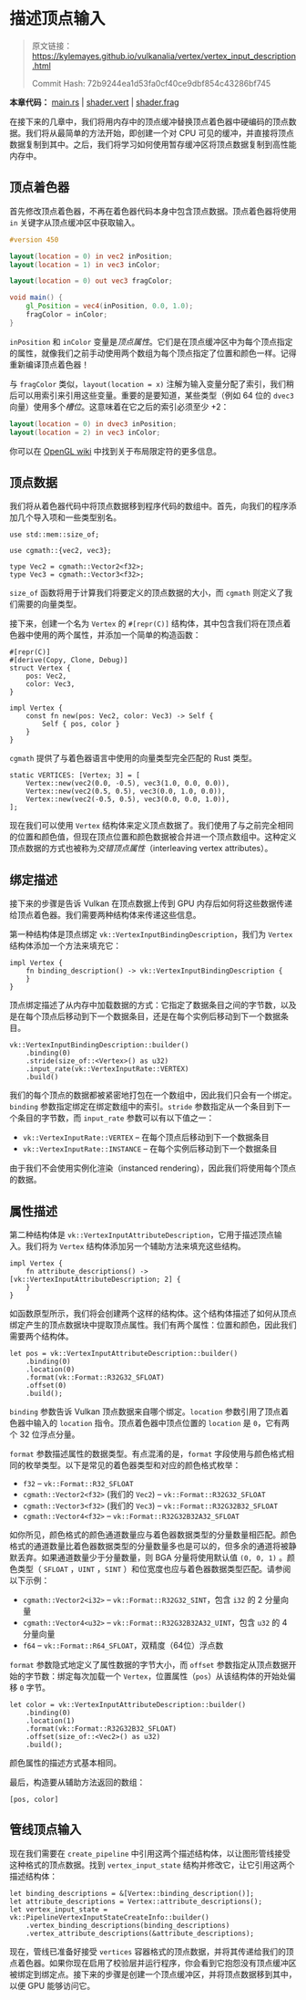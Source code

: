 # 描述顶点输入

> 原文链接：<https://kylemayes.github.io/vulkanalia/vertex/vertex_input_description.html>
>
> Commit Hash: 72b9244ea1d53fa0cf40ce9dbf854c43286bf745

**本章代码：** [main.rs](https://github.com/KyleMayes/vulkanalia/tree/master/tutorial/src/17_vertex_input.rs) | [shader.vert](https://github.com/KyleMayes/vulkanalia/tree/master/tutorial/shaders/17/shader.vert) | [shader.frag](https://github.com/KyleMayes/vulkanalia/tree/master/tutorial/shaders/17/shader.frag)

在接下来的几章中，我们将用内存中的顶点缓冲替换顶点着色器中硬编码的顶点数据。我们将从最简单的方法开始，即创建一个对 CPU 可见的缓冲，并直接将顶点数据复制到其中。之后，我们将学习如何使用暂存缓冲区将顶点数据复制到高性能内存中。

## 顶点着色器

首先修改顶点着色器，不再在着色器代码本身中包含顶点数据。顶点着色器将使用 `in` 关键字从顶点缓冲区中获取输入。

```glsl
#version 450

layout(location = 0) in vec2 inPosition;
layout(location = 1) in vec3 inColor;

layout(location = 0) out vec3 fragColor;

void main() {
    gl_Position = vec4(inPosition, 0.0, 1.0);
    fragColor = inColor;
}
```

`inPosition` 和 `inColor` 变量是*顶点属性*。它们是在顶点缓冲区中为每个顶点指定的属性，就像我们之前手动使用两个数组为每个顶点指定了位置和颜色一样。记得重新编译顶点着色器！

与 `fragColor` 类似，`layout(location = x)` 注解为输入变量分配了索引，我们稍后可以用索引来引用这些变量。重要的是要知道，某些类型（例如 64 位的 `dvec3` 向量）使用多个*槽位*。这意味着在它之后的索引必须至少 +2：

```glsl
layout(location = 0) in dvec3 inPosition;
layout(location = 2) in vec3 inColor;
```

你可以在 [OpenGL wiki](https://www.khronos.org/opengl/wiki/Layout_Qualifier_(GLSL)) 中找到关于布局限定符的更多信息。

## 顶点数据

我们将从着色器代码中将顶点数据移到程序代码的数组中。首先，向我们的程序添加几个导入项和一些类型别名。

```rust,noplaypen
use std::mem::size_of;

use cgmath::{vec2, vec3};

type Vec2 = cgmath::Vector2<f32>;
type Vec3 = cgmath::Vector3<f32>;
```

`size_of` 函数将用于计算我们将要定义的顶点数据的大小，而 `cgmath` 则定义了我们需要的向量类型。

接下来，创建一个名为 `Vertex` 的 `#[repr(C)]` 结构体，其中包含我们将在顶点着色器中使用的两个属性，并添加一个简单的构造函数：

```rust,noplaypen
#[repr(C)]
#[derive(Copy, Clone, Debug)]
struct Vertex {
    pos: Vec2,
    color: Vec3,
}

impl Vertex {
    const fn new(pos: Vec2, color: Vec3) -> Self {
        Self { pos, color }
    }
}
```

`cgmath` 提供了与着色器语言中使用的向量类型完全匹配的 Rust 类型。

```rust,noplaypen
static VERTICES: [Vertex; 3] = [
    Vertex::new(vec2(0.0, -0.5), vec3(1.0, 0.0, 0.0)),
    Vertex::new(vec2(0.5, 0.5), vec3(0.0, 1.0, 0.0)),
    Vertex::new(vec2(-0.5, 0.5), vec3(0.0, 0.0, 1.0)),
];
```

现在我们可以使用 `Vertex` 结构体来定义顶点数据了。我们使用了与之前完全相同的位置和颜色值，但现在顶点位置和颜色数据被合并进一个顶点数组中。这种定义顶点数据的方式也被称为*交错顶点属性*（interleaving vertex attributes）。

## 绑定描述

接下来的步骤是告诉 Vulkan 在顶点数据上传到 GPU 内存后如何将这些数据传递给顶点着色器。我们需要两种结构体来传递这些信息。

第一种结构体是顶点绑定 `vk::VertexInputBindingDescription`，我们为 `Vertex` 结构体添加一个方法来填充它：

```rust,noplaypen
impl Vertex {
    fn binding_description() -> vk::VertexInputBindingDescription {
    }
}
```

<!-- 我真不知道这里这个 rate 是啥，但至少跟速率毫无关系 -->
顶点绑定描述了从内存中加载数据的方式：它指定了数据条目之间的字节数，以及是在每个顶点后移动到下一个数据条目，还是在每个实例后移动到下一个数据条目。

```rust,noplaypen
vk::VertexInputBindingDescription::builder()
    .binding(0)
    .stride(size_of::<Vertex>() as u32)
    .input_rate(vk::VertexInputRate::VERTEX)
    .build()
```

我们的每个顶点的数据都被紧密地打包在一个数组中，因此我们只会有一个绑定。`binding` 参数指定绑定在绑定数组中的索引。`stride` 参数指定从一个条目到下一个条目的字节数，而 `input_rate` 参数可以有以下值之一：

* `vk::VertexInputRate::VERTEX` &ndash; 在每个顶点后移动到下一个数据条目
* `vk::VertexInputRate::INSTANCE` &ndash; 在每个实例后移动到下一个数据条目

由于我们不会使用实例化渲染（instanced rendering），因此我们将使用每个顶点的数据。

## 属性描述

第二种结构体是 `vk::VertexInputAttributeDescription`，它用于描述顶点输入。我们将为 `Vertex` 结构体添加另一个辅助方法来填充这些结构。

```rust,noplaypen
impl Vertex {
    fn attribute_descriptions() -> [vk::VertexInputAttributeDescription; 2] {
    }
}
```

如函数原型所示，我们将会创建两个这样的结构体。这个结构体描述了如何从顶点绑定产生的顶点数据块中提取顶点属性。我们有两个属性：位置和颜色，因此我们需要两个结构体。

```rust,noplaypen
let pos = vk::VertexInputAttributeDescription::builder()
    .binding(0)
    .location(0)
    .format(vk::Format::R32G32_SFLOAT)
    .offset(0)
    .build();
```

`binding` 参数告诉 Vulkan 顶点数据来自哪个绑定。`location` 参数引用了顶点着色器中输入的 `location` 指令。顶点着色器中顶点位置的 `location` 是 `0`，它有两个 32 位浮点分量。

`format` 参数描述属性的数据类型。有点混淆的是，`format` 字段使用与颜色格式相同的枚举类型。以下是常见的着色器类型和对应的颜色格式枚举：

* `f32` &ndash; `vk::Format::R32_SFLOAT`&nbsp;
* `cgmath::Vector2<f32>` (我们的 `Vec2`) &ndash; `vk::Format::R32G32_SFLOAT`&nbsp;
* `cgmath::Vector3<f32>` (我们的 `Vec3`) &ndash; `vk::Format::R32G32B32_SFLOAT`&nbsp;
* `cgmath::Vector4<f32>` &ndash; `vk::Format::R32G32B32A32_SFLOAT`&nbsp;

如你所见，颜色格式的颜色通道数量应与着色器数据类型的分量数量相匹配。颜色格式的通道数量比着色器数据类型的分量数量多也是可以的，但多余的通道将被静默丢弃。如果通道数量少于分量数量，则 BGA 分量将使用默认值 `(0, 0, 1)` 。颜色类型（ `SFLOAT` ，`UINT` ，`SINT` ）和位宽度也应与着色器数据类型匹配。请参阅以下示例：

* `cgmath::Vector2<i32>` &ndash; `vk::Format::R32G32_SINT`，包含 `i32` 的 2 分量向量
* `cgmath::Vector4<u32>` &ndash; `vk::Format::R32G32B32A32_UINT`，包含 `u32` 的 4 分量向量
* `f64` &ndash; `vk::Format::R64_SFLOAT`，双精度（64位）浮点数

`format` 参数隐式地定义了属性数据的字节大小，而 `offset` 参数指定从顶点数据开始的字节数：绑定每次加载一个 `Vertex`，位置属性（`pos`）从该结构体的开始处偏移 `0` 字节。

```rust,noplaypen
let color = vk::VertexInputAttributeDescription::builder()
    .binding(0)
    .location(1)
    .format(vk::Format::R32G32B32_SFLOAT)
    .offset(size_of::<Vec2>() as u32)
    .build();
```

颜色属性的描述方式基本相同。

最后，构造要从辅助方法返回的数组：

```rust,noplaypen
[pos, color]
```

## 管线顶点输入

现在我们需要在 `create_pipeline` 中引用这两个描述结构体，以让图形管线接受这种格式的顶点数据。找到 `vertex_input_state` 结构并修改它，让它引用这两个描述结构体：

```rust,noplaypen
let binding_descriptions = &[Vertex::binding_description()];
let attribute_descriptions = Vertex::attribute_descriptions();
let vertex_input_state = vk::PipelineVertexInputStateCreateInfo::builder()
    .vertex_binding_descriptions(binding_descriptions)
    .vertex_attribute_descriptions(&attribute_descriptions);
```

现在，管线已准备好接受 `vertices` 容器格式的顶点数据，并将其传递给我们的顶点着色器。如果你现在启用了校验层并运行程序，你会看到它抱怨没有顶点缓冲区被绑定到绑定点。接下来的步骤是创建一个顶点缓冲区，并将顶点数据移到其中，以便 GPU 能够访问它。
